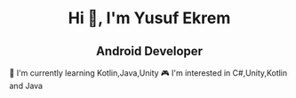 <h1 align="center">Hi 👋, I'm Yusuf Ekrem</h1>
<h2 align="center">Android Developer</h2>

🏃 I'm currently learning Kotlin,Java,Unity
🎮 I'm interested in C#,Unity,Kotlin and Java

